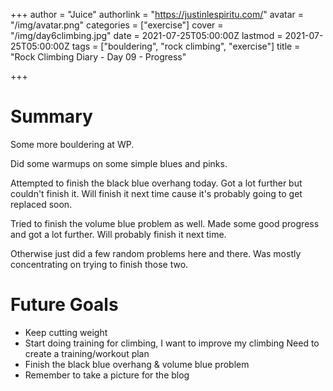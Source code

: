 +++
author = "Juice"
authorlink = "https://justinlespiritu.com/"
avatar = "/img/avatar.png"
categories = ["exercise"]
cover = "/img/day6climbing.jpg"
date = 2021-07-25T05:00:00Z
lastmod = 2021-07-25T05:00:00Z
tags = ["bouldering", "rock climbing", "exercise"]
title = "Rock Climbing Diary - Day 09 - Progress"

+++
# Summary

Some more bouldering at WP.

Did some warmups on some simple blues and pinks.

Attempted to finish the black blue overhang today.  Got a lot further but couldn't finish it.  Will finish it next time cause it's probably going to get replaced soon.

Tried to finish the volume blue problem as well.  Made some good progress and got a lot further.  Will probably finish it next time.

Otherwise just did a few random problems here and there.  Was mostly concentrating on trying to finish those two.

# Future Goals

* Keep cutting weight
* Start doing training for climbing, I want to improve my climbing  Need to create a training/workout plan
* Finish the black blue overhang & volume blue problem
* Remember to take a picture for the blog